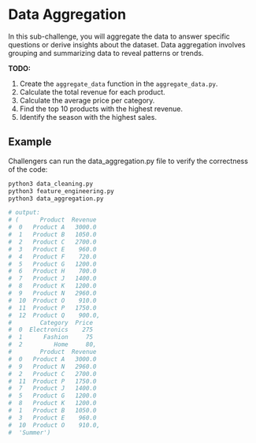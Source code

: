 # Data Aggregation

In this sub-challenge, you will aggregate the data to answer specific questions or derive insights about the dataset. Data aggregation involves grouping and summarizing data to reveal patterns or trends.

**TODO:**

1.  Create the `aggregate_data` function in the `aggregate_data.py`.
2.  Calculate the total revenue for each product.
3.  Calculate the average price per category.
4.  Find the top 10 products with the highest revenue.
5.  Identify the season with the highest sales.

## Example

Challengers can run the data_aggregation.py file to verify the correctness of the code:

```bash
python3 data_cleaning.py
python3 feature_engineering.py
python3 data_aggregation.py

# output:
# (      Product  Revenue
#  0   Product A   3000.0
#  1   Product B   1050.0
#  2   Product C   2700.0
#  3   Product E    960.0
#  4   Product F    720.0
#  5   Product G   1200.0
#  6   Product H    700.0
#  7   Product J   1400.0
#  8   Product K   1200.0
#  9   Product N   2960.0
#  10  Product O    910.0
#  11  Product P   1750.0
#  12  Product Q    900.0,
#        Category  Price
#  0  Electronics    275
#  1      Fashion     75
#  2         Home     80,
#        Product  Revenue
#  0   Product A   3000.0
#  9   Product N   2960.0
#  2   Product C   2700.0
#  11  Product P   1750.0
#  7   Product J   1400.0
#  5   Product G   1200.0
#  8   Product K   1200.0
#  1   Product B   1050.0
#  3   Product E    960.0
#  10  Product O    910.0,
#  'Summer')
```
